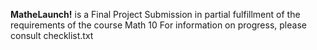 <b>MatheLaunch!</b> is a Final Project Submission in partial fulfillment of the requirements of the course Math 10
For information on progress, please consult checklist.txt
